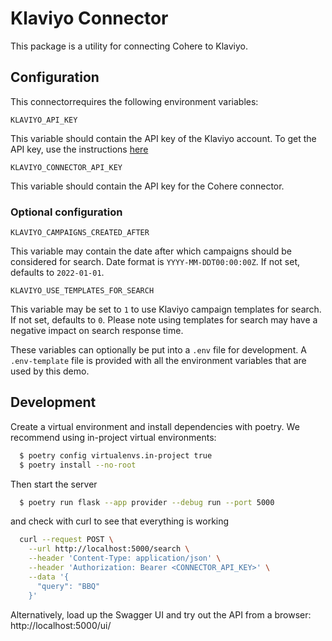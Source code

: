 # Klaviyo Connector

This package is a utility for connecting Cohere to Klaviyo.

## Configuration

This connectorrequires the following environment variables:

```
KLAVIYO_API_KEY
```

This variable should contain the API key of the Klaviyo account.
To get the API key, use the instructions [here](https://developers.klaviyo.com/en/docs/retrieve_api_credentials)

```
KLAVIYO_CONNECTOR_API_KEY
```

This variable should contain the API key for the Cohere connector.

### Optional configuration

```
KLAVIYO_CAMPAIGNS_CREATED_AFTER
```

This variable may contain the date after which campaigns should be considered for search.
Date format is `YYYY-MM-DDT00:00:00Z`. If not set, defaults to `2022-01-01`.

```
KLAVIYO_USE_TEMPLATES_FOR_SEARCH
```

This variable may be set to `1` to use Klaviyo campaign templates for search. If not set, defaults to `0`.
Please note using templates for search may have a negative impact on search response time.

These variables can optionally be put into a `.env` file for development.
A `.env-template` file is provided with all the environment variables that are used by this demo.

## Development

Create a virtual environment and install dependencies with poetry. We recommend using in-project virtual environments:

```bash
  $ poetry config virtualenvs.in-project true
  $ poetry install --no-root
```

Then start the server

```bash
  $ poetry run flask --app provider --debug run --port 5000
```

and check with curl to see that everything is working

```bash
  curl --request POST \
    --url http://localhost:5000/search \
    --header 'Content-Type: application/json' \
    --header 'Authorization: Bearer <CONNECTOR_API_KEY>' \
    --data '{
      "query": "BBQ"
    }'
```

Alternatively, load up the Swagger UI and try out the API from a browser: http://localhost:5000/ui/
